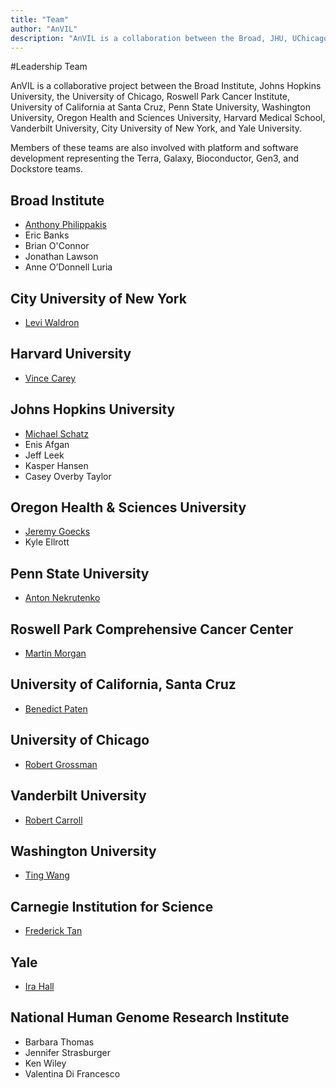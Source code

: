 ```yaml
---
title: "Team"
author: "AnVIL"
description: "AnVIL is a collaboration between the Broad, JHU, UChicago, RPCI, UCSC, Penn State, WUSTL, OHSU, Harvard Medical School, Vanderbilt & CUNY."
---
```


#Leadership Team

<hero>AnVIL is a collaborative project between the Broad Institute, Johns Hopkins University, the University of Chicago, Roswell Park Cancer Institute, University of California at Santa Cruz, Penn State University, Washington University, Oregon Health and Sciences University, Harvard Medical School, Vanderbilt University, City University of New York, and Yale University.</hero>

Members of these teams are also involved with platform and software development representing the Terra, Galaxy, Bioconductor, Gen3, and Dockstore teams.

## Broad Institute
- [Anthony Philippakis](https://www.broadinstitute.org/bios/anthony-philippakis-0)
- Eric Banks
- Brian O'Connor
- Jonathan Lawson
- Anne O’Donnell Luria

## City University of New York
- [Levi Waldron](https://waldronlab.io)

## Harvard University
- [Vince Carey](http://vjcitn.github.io)

## Johns Hopkins University
- [Michael Schatz](http://schatz-lab.org)
- Enis Afgan
- Jeff Leek
- Kasper Hansen
- Casey Overby Taylor

## Oregon Health & Sciences University
- [Jeremy Goecks](https://goeckslab.org)
- Kyle Ellrott

## Penn State University
- [Anton Nekrutenko](https://nekrut.github.io/lab_site)

## Roswell Park Comprehensive Cancer Center
- [Martin Morgan](https://bioconductor.org/about/core-team)

## University of California, Santa Cruz
- [Benedict Paten](https://cgl.genomics.ucsc.edu/team)

## University of Chicago
- [Robert Grossman](http://rgrossman.com)

## Vanderbilt University
- [Robert Carroll](https://www.vumc.org/dbmi/person/robert-carroll-phd)

## Washington University
- [Ting Wang](https://www.genome.wustl.edu/people/ting-wang/)

## Carnegie Institution for Science
- [Frederick Tan](https://emb.carnegiescience.edu/science/faculty/frederick-tan)

## Yale 
- [Ira Hall](https://www.genome.wustl.edu/research/labs/hall-lab)

## National Human Genome Research Institute
- Barbara Thomas
- Jennifer Strasburger
- Ken Wiley
- Valentina Di Francesco
